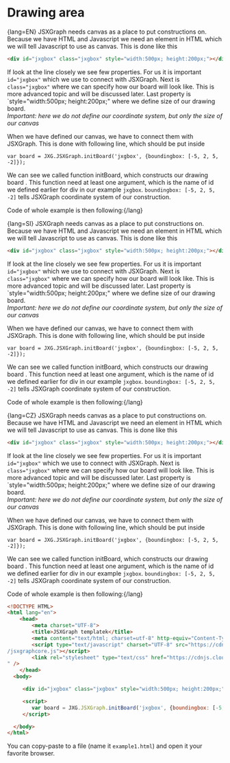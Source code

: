 # Drawing area

{lang=EN}
JSXGraph needs canvas as a place to put constructions on. Because we have HTML and Javascript we need an element in 
HTML which we will tell Javascript to use as canvas. This is done like this
```HTML
<div id="jxgbox" class="jxgbox" style="width:500px; height:200px;"></div>
```

If look at the line closely we see few properties. For us it is important `id="jxgbox"` which we use to connect with JSXGraph.
Next is `class="jxgbox"` where we can specify how our board will look like. This is more advanced topic and will be discussed later.
Last property is `style="width:500px; height:200px;" where we define size of our drawing board.  
_Important: here we do not define our coordinate system, but only the size of our canvas_

When we have defined our canvas, we have to connect them with JSXGraph. This is done with following line, which should be put inside

```JS
var board = JXG.JSXGraph.initBoard('jxgbox', {boundingbox: [-5, 2, 5, -2]});
```

We can see we called function initBoard, which constructs our drawing board . This function need at least one argument, 
which is the name of id we defined earlier for div in our example ``jxgbox``. ``boundingbox: [-5, 2, 5, -2]`` tells
 JSXGraph coordinate system of our construction.
 
 Code of whole example is then following:{/lang}
 
{lang=SI}
JSXGraph needs canvas as a place to put constructions on. Because we have HTML and Javascript we need an element in 
HTML which we will tell Javascript to use as canvas. This is done like this
```HTML
<div id="jxgbox" class="jxgbox" style="width:500px; height:200px;"></div>
```

If look at the line closely we see few properties. For us it is important `id="jxgbox"` which we use to connect with JSXGraph.
Next is `class="jxgbox"` where we can specify how our board will look like. This is more advanced topic and will be discussed later.
Last property is `style="width:500px; height:200px;" where we define size of our drawing board.  
_Important: here we do not define our coordinate system, but only the size of our canvas_

When we have defined our canvas, we have to connect them with JSXGraph. This is done with following line, which should be put inside

```JS
var board = JXG.JSXGraph.initBoard('jxgbox', {boundingbox: [-5, 2, 5, -2]});
```

We can see we called function initBoard, which constructs our drawing board . This function need at least one argument, 
which is the name of id we defined earlier for div in our example ``jxgbox``. ``boundingbox: [-5, 2, 5, -2]`` tells
 JSXGraph coordinate system of our construction.
 
 Code of whole example is then following:{/lang}
 
 {lang=CZ}
 JSXGraph needs canvas as a place to put constructions on. Because we have HTML and Javascript we need an element in 
 HTML which we will tell Javascript to use as canvas. This is done like this
 ```HTML
 <div id="jxgbox" class="jxgbox" style="width:500px; height:200px;"></div>
 ```
 
 If look at the line closely we see few properties. For us it is important `id="jxgbox"` which we use to connect with JSXGraph.
 Next is `class="jxgbox"` where we can specify how our board will look like. This is more advanced topic and will be discussed later.
 Last property is `style="width:500px; height:200px;" where we define size of our drawing board.  
 _Important: here we do not define our coordinate system, but only the size of our canvas_
 
 When we have defined our canvas, we have to connect them with JSXGraph. This is done with following line, which should be put inside
 
 ```JS
 var board = JXG.JSXGraph.initBoard('jxgbox', {boundingbox: [-5, 2, 5, -2]});
 ```
 
 We can see we called function initBoard, which constructs our drawing board . This function need at least one argument, 
 which is the name of id we defined earlier for div in our example ``jxgbox``. ``boundingbox: [-5, 2, 5, -2]`` tells
  JSXGraph coordinate system of our construction.
  
  Code of whole example is then following:{/lang}
```HTML
<!DOCTYPE HTML>
<html lang="en">
    <head>
        <meta charset="UTF-8">
        <title>JSXGraph templatek</title>
        <meta content="text/html; charset=utf-8" http-equiv="Content-Type">
        <script type="text/javascript" charset="UTF-8" src="https://cdnjs.cloudflare.com/ajax/libs/jsxgraph/0.99.7
/jsxgraphcore.js"></script>
        <link rel="stylesheet" type="text/css" href="https://cdnjs.cloudflare.com/ajax/libs/jsxgraph/0.99.7/jsxgraph.css
" />
    </head>
  <body>

     <div id="jxgbox" class="jxgbox" style="width:500px; height:200px;"></div>

     <script>
        var board = JXG.JSXGraph.initBoard('jxgbox', {boundingbox: [-5, 2, 5, -2]});
     </script>

  </body>
</html>
```

You can copy-paste to a file (name it `example1.html`) and open it your favorite browser. 